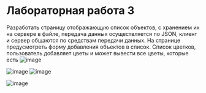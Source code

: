 # Лабораторная работа 3

Разработать страницу отображающую список объектов, с хранением их на сервере в файле, передача данных осуществляется по JSON, клиент и сервер общаются по средствам передачи данных. На странице предусмотреть форму добавления объектов в список.
Список цветков, пользователь добавляет цветы и может вывести все цветы, которые есть
![image](https://github.com/AnnaTupota/LABA8_JAVA/assets/125197669/d571589b-bbf6-4706-9c36-e3e0ab0b660c)

![image](https://github.com/AnnaTupota/LABA8_JAVA/assets/125197669/1cebf597-8649-489a-b9cf-430d9ee8a891)
![image](https://github.com/AnnaTupota/LABA8_JAVA/assets/125197669/218bdf27-8980-4c5a-bad3-eeb96afddd75)


![image](https://github.com/AnnaTupota/LABA8_JAVA/assets/125197669/5df14fb3-47a5-48c9-be3b-3db2c1968beb)

